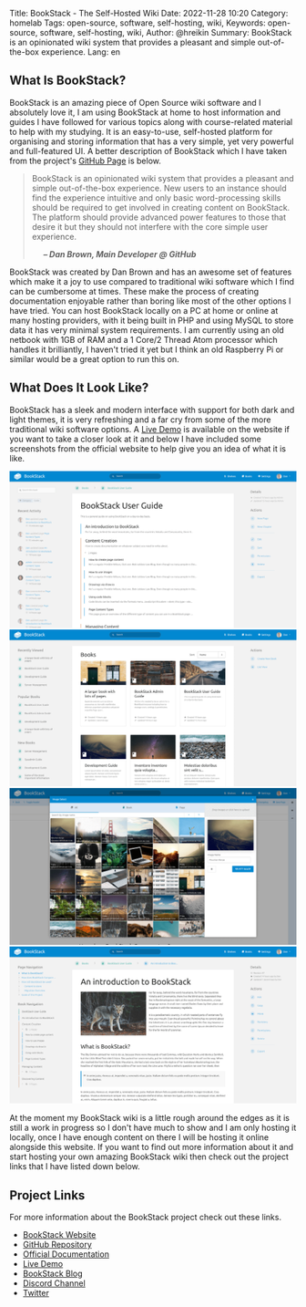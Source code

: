 Title: BookStack - The Self-Hosted Wiki 
Date: 2022-11-28 10:20
Category: homelab
Tags: open-source, software, self-hosting, wiki,
Keywords: open-source, software, self-hosting, wiki,
Author: @hreikin
Summary: BookStack is an opinionated wiki system that provides a pleasant and simple out-of-the-box experience.
Lang: en

## What Is BookStack?

BookStack is an amazing piece of Open Source wiki software and I absolutely love it, I am using BookStack at home to host information and guides I have followed for various topics along with course-related material to help with my studying. It is an easy-to-use, self-hosted platform for organising and storing information that has a very simple, yet very powerful and full-featured UI. A better description of BookStack which I have taken from the project's [GitHub Page](https://github.com/BookStackApp/BookStack) is below.

>BookStack is an opinionated wiki system that provides a pleasant and simple out-of-the-box experience. New users to an instance should find the experience intuitive and only basic word-processing skills should be required to get involved in creating content on BookStack. The platform should provide advanced power features to those that desire it but they should not interfere with the core simple user experience.
>
> &nbsp;&nbsp;&nbsp;&nbsp; **<cite>&ndash; Dan Brown, Main Developer @ GitHub</cite>**

BookStack was created by Dan Brown and has an awesome set of features which make it a joy to use compared to traditional wiki software which I find can be cumbersome at times. These make the process of creating documentation enjoyable rather than boring like most of the other options I have tried. You can host BookStack locally on a PC at home or online at many hosting providers, with it being built in PHP and using MySQL to store data it has very minimal system requirements. I am currently using an old netbook with 1GB of RAM and a 1 Core/2 Thread Atom processor which handles it brilliantly, I haven't tried it yet but I think an old Raspberry Pi or similar would be a great option to run this on.

## What Does It Look Like?

BookStack has a sleek and modern interface with support for both dark and light themes, it is very refreshing and a far cry from some of the more traditional wiki software options. A [Live Demo](https://demo.bookstackapp.com/login?email=admin@example.com&password=password) is available on the website if you want to take a closer look at it and below I have included some screenshots from the official website to help give you an idea of what it is like.

<a href="/images/bookstack-book-overview-1977x1080.png" target="_blank">
    <img src="/images/bookstack-book-overview-1977x1080.png" />
</a>
<a href="/images/bookstack-books-view-1977x1080.png" target="_blank">
    <img src="/images/bookstack-books-view-1977x1080.png" />
</a>
<a href="/images/bookstack-image-manager-1977x1080.png" target="_blank">
    <img src="/images/bookstack-image-manager-1977x1080.png" />
</a>
<a href="/images/bookstack-page-view-1977x1080.png" target="_blank">
    <img src="/images/bookstack-page-view-1977x1080.png" />
</a>

At the moment my BookStack wiki is a little rough around the edges as it is still a work in progress so I don't have much to show and I am only hosting it locally, once I have enough content on there I will be hosting it online alongside this website. If you want to find out more information about it and start hosting your own amazing BookStack wiki then check out the project links that I have listed down below.

## Project Links

For more information about the BookStack project check out these links.

- [BookStack Website](https://www.bookstackapp.com/)
- [GitHub Repository](https://github.com/BookStackApp/BookStack)
- [Official Documentation](https://www.bookstackapp.com/docs)
- [Live Demo](https://demo.bookstackapp.com/login?email=admin@example.com&password=password)
- [BookStack Blog](https://www.bookstackapp.com/blog)
- [Discord Channel](https://discord.gg/ztkBqR2)
- [Twitter](https://twitter.com/bookstack_app)
